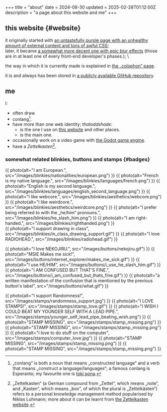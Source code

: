 +++
title = "about"
date = 2024-08-30
updated = 2025-02-28T01:12:00Z
description = "a page about this website and me"
+++

## this website {#website}

it originally started with [an untastefully purple page with an unhealthy amount of external content and tons of awful CSS](https://web.archive.org/web/20230110095501/https://thatoddshade.github.io/); \
later, it became [a somewhat more decent one with epic blur effects](https://web.archive.org/web/20230326153840/https://thatoddshade.github.io/en/) (those are in at least one of every front-end developer's phases.); \

the way in which it is currently made is explained in [the „colophon“ page](/colophon).

it is and always has been stored in [a publicly available GitHub repository](https://github.com/thatoddshade/thatoddshade.github.io).

## me

I:
- often draw.
- conlang[^conlang].
- have more than one web identity; *thatoddshade*:
    - is the one I use on [this website](#website) and other places.
    - is the main one.
- occasionally work on a video game with [the Godot game engine](https://godotengine.org).
- have a <i lang="de">Zettelkasten</i>[^zettelkasten].

[^conlang]: „conlang“ is both a noun that means „constructed language“ and a verb that means „construct a language/languages“; a famous conlang is Esperanto; my favourite one is [toki pona](https://tokipona.org).

[^zettelkasten]: „Zettelkasten“ (a German compound from „Zettel“, which means „note“, and „Kasten“, which means „box“, of which the plural is „Zettelkästen“) refers to a personal knowledge management method popularised by Niklas Luhmann; more about it can be learnt from [the Zettelkasten website](https://zettelkasten.de).

### somewhat related blinkies, buttons and stamps {#badges}

{{ photo(alt="I am European.", src="/images/blinkies/nationalities/european.png") }}
{{ photo(alt="French is my native language.", src="/images/blinkies/languages/french.png") }}
{{ photo(alt="English is my second language.", src="/images/blinkies/languages/english_second_language.png") }}
{{ photo(alt="I like webcore.", src="/images/blinkies/aesthetics/webcore.png") }}
{{ photo(alt="I like weirdcore.", src="/images/blinkies/aesthetics/weirdcore.png") }}
{{ photo(alt="I prefer being referred to with the „he/him“ pronouns.", src="/images/blinkies/he_slash_him.png") }}
{{ photo(alt="I am right-handed.", src="/images/blinkies/righthanded.png") }} \
{{ photo(alt="I support drawing in class", src="/images/blinkies/in_class_drawing_support.gif") }}
{{ photo(alt="I love RADIOHEAD.", src="/images/blinkies/radiohead.gif") }}

{{ photo(alt="I love NEKOJIRU.", src="/images/buttons/nekojiru.gif") }}
{{ photo(alt="MSIE Makes me sick!", src="/images/buttons/internet_explorer/makes_me_sick.gif") }}
{{ photo(alt="I use HE/HIM", src="/images/buttons/i_use_he_slash_him.gif") }}
{{ photo(alt="I AM CONFUSED BUT THAT'S FINE.", src="/images/buttons/i_am_confused_but_thats_fine.gif") }}
{{ photo(alt="a written manifestation of the confusion that is mentioned by the previous button's label", src="/images/buttons/what.gif") }}

{{ photo(alt="I support Randomness!", src="/images/stamps/randomness_support.jpg") }}
{{ photo(alt="I LOVE STAMPS!", src="/images/stamps/stamp_love.gif") }}
{{ photo(alt="I WISH I COULD BEAT MY YOUNGER SELF WITH A LEAD PIPE.", src="/images/stamps/younger_self_lead_pipe_beating_wish.png") }}
{{ photo(alt="STAMP MISSING", src="/images/stamps/stamp_missing.png") }} \
{{ photo(alt="STAMP MISSING", src="/images/stamps/stamp_missing.png") }}
{{ photo(alt="I love to do stuff on the computer", src="/images/stamps/computer_love.jpg") }}
{{ photo(alt="STAMP MISSING", src="/images/stamps/stamp_missing.png") }}
{{ photo(alt="STAMP MISSING", src="/images/stamps/stamp_missing.png") }}
